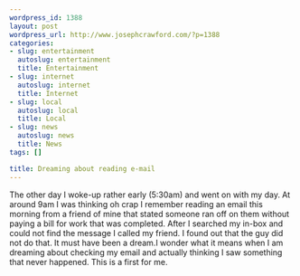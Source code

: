 ```yaml
--- 
wordpress_id: 1388
layout: post
wordpress_url: http://www.josephcrawford.com/?p=1388
categories: 
- slug: entertainment
  autoslug: entertainment
  title: Entertainment
- slug: internet
  autoslug: internet
  title: Internet
- slug: local
  autoslug: local
  title: Local
- slug: news
  autoslug: news
  title: News
tags: []

title: Dreaming about reading e-mail
---
```

The other day I woke-up rather early (5:30am) and went on with my day.  At around 9am I was thinking oh crap I remember reading an email this morning from a friend of mine that stated someone ran off on them without paying a bill for work that was completed.  After I searched my in-box and could not find the message I called my friend.  I found out that the guy did not do that.  It must have been a dream.I wonder what it means when I am dreaming about checking my email and actually thinking I saw something that never happened.  This is a first for me.

